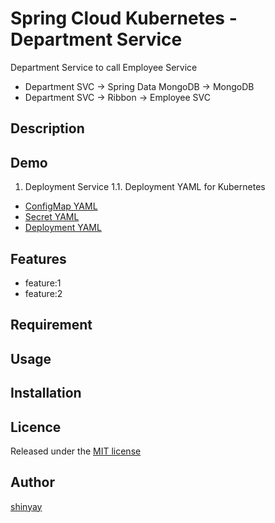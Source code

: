 # Spring Cloud Kubernetes - Department Service

Department Service to call Employee Service
- Department SVC -> Spring Data MongoDB ->  MongoDB
- Department SVC -> Ribbon -> Employee SVC

## Description

## Demo

1. Deployment Service
1.1. Deployment YAML for Kubernetes

- [ConfigMap YAML](kubernetes/department-configmap.yml)
- [Secret YAML](kubernetes/department-secret.yml)
- [Deployment YAML](kubernetes/department-deployment.yml)

## Features

- feature:1
- feature:2

## Requirement

## Usage

## Installation

## Licence

Released under the [MIT license](https://gist.githubusercontent.com/shinyay/56e54ee4c0e22db8211e05e70a63247e/raw/34c6fdd50d54aa8e23560c296424aeb61599aa71/LICENSE)

## Author

[shinyay](https://github.com/shinyay)
